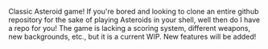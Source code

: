Classic Asteroid game! If you're bored and looking to clone an entire github repository for the sake of playing Asteroids in your shell, well then do I have a repo for you! The game is lacking a scoring system, different weapons, new backgrounds, etc., but it is a current WIP. New features will be added!
